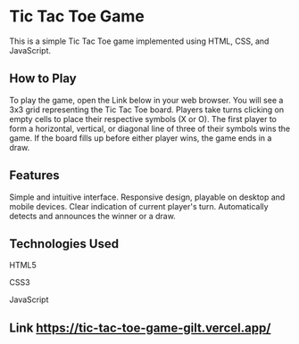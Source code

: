 # Tic Tac Toe Game

This is a simple Tic Tac Toe game implemented using HTML, CSS, and JavaScript.

## How to Play
To play the game, open the Link below in your web browser. You will see a 3x3 grid representing the Tic Tac Toe board. Players take turns clicking on empty cells to place their respective symbols (X or O). The first player to form a horizontal, vertical, or diagonal line of three of their symbols wins the game. If the board fills up before either player wins, the game ends in a draw.

## Features
Simple and intuitive interface.
Responsive design, playable on desktop and mobile devices.
Clear indication of current player's turn.
Automatically detects and announces the winner or a draw.

## Technologies Used
HTML5

CSS3

JavaScript


## Link https://tic-tac-toe-game-gilt.vercel.app/
